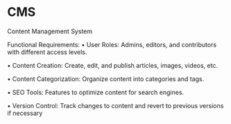 # CMS
Content Management System

Functional Requirements:
• User Roles: Admins, editors, and contributors with different access levels.

• Content Creation: Create, edit, and publish articles, images, videos, etc.

• Content Categorization: Organize content into categories and tags.

• SEO Tools: Features to optimize content for search engines.

• Version Control: Track changes to content and revert to previous versions if necessary
